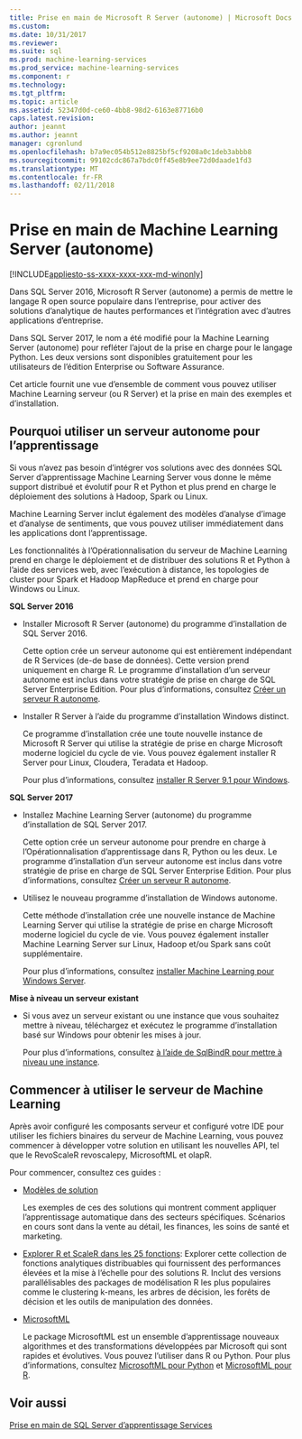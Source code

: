 ```yaml
---
title: Prise en main de Microsoft R Server (autonome) | Microsoft Docs
ms.custom: 
ms.date: 10/31/2017
ms.reviewer: 
ms.suite: sql
ms.prod: machine-learning-services
ms.prod_service: machine-learning-services
ms.component: r
ms.technology: 
ms.tgt_pltfrm: 
ms.topic: article
ms.assetid: 52347d0d-ce60-4bb8-98d2-6163e87716b0
caps.latest.revision: 
author: jeannt
ms.author: jeannt
manager: cgronlund
ms.openlocfilehash: b7a9ec054b512e8825bf5cf9208a0c1deb3abbb8
ms.sourcegitcommit: 99102cdc867a7bdc0ff45e8b9ee72d0daade1fd3
ms.translationtype: MT
ms.contentlocale: fr-FR
ms.lasthandoff: 02/11/2018
---
```

# <a name="getting-started-with-machine-learning-server-standalone"></a>Prise en main de Machine Learning Server (autonome)
[!INCLUDE[appliesto-ss-xxxx-xxxx-xxx-md-winonly](../../includes/appliesto-ss-xxxx-xxxx-xxx-md-winonly.md)]
 
Dans SQL Server 2016, Microsoft R Server (autonome) a permis de mettre le langage R open source populaire dans l’entreprise, pour activer des solutions d’analytique de hautes performances et l’intégration avec d’autres applications d’entreprise.  

Dans SQL Server 2017, le nom a été modifié pour la Machine Learning Server (autonome) pour refléter l’ajout de la prise en charge pour le langage Python. Les deux versions sont disponibles gratuitement pour les utilisateurs de l’édition Enterprise ou Software Assurance.

Cet article fournit une vue d’ensemble de comment vous pouvez utiliser Machine Learning serveur (ou R Server) et la prise en main des exemples et d’installation.

## <a name="why-use-a-standalone-server-for-machine-learning"></a>Pourquoi utiliser un serveur autonome pour l’apprentissage

Si vous n’avez pas besoin d’intégrer vos solutions avec des données SQL Server d’apprentissage Machine Learning Server vous donne le même support distribué et évolutif pour R et Python et plus prend en charge le déploiement des solutions à Hadoop, Spark ou Linux.

Machine Learning Server inclut également des modèles d’analyse d’image et d’analyse de sentiments, que vous pouvez utiliser immédiatement dans les applications dont l’apprentissage.

Les fonctionnalités à l’Opérationnalisation du serveur de Machine Learning prend en charge le déploiement et de distribuer des solutions R et Python à l’aide des services web, avec l’exécution à distance, les topologies de cluster pour Spark et Hadoop MapReduce et prend en charge pour Windows ou Linux.

**SQL Server 2016**

+ Installer Microsoft R Server (autonome) du programme d’installation de SQL Server 2016.

    Cette option crée un serveur autonome qui est entièrement indépendant de R Services (de-de base de données). Cette version prend uniquement en charge R. Le programme d’installation d’un serveur autonome est inclus dans votre stratégie de prise en charge de SQL Server Enterprise Edition. Pour plus d’informations, consultez [Créer un serveur R autonome](../../advanced-analytics/r/create-a-standalone-r-server.md).

+ Installer R Server à l’aide du programme d’installation Windows distinct.

    Ce programme d’installation crée une toute nouvelle instance de Microsoft R Server qui utilise la stratégie de prise en charge Microsoft moderne logiciel du cycle de vie. Vous pouvez également installer R Server pour Linux, Cloudera, Teradata et Hadoop.
    
    Pour plus d’informations, consultez [installer R Server 9.1 pour Windows](https://docs.microsoft.com/machine-learning-server/install/r-server-install-windows).

**SQL Server 2017**

+ Installez Machine Learning Server (autonome) du programme d’installation de SQL Server 2017. 

    Cette option crée un serveur autonome pour prendre en charge à l’Opérationnalisation d’apprentissage dans R, Python ou les deux. Le programme d’installation d’un serveur autonome est inclus dans votre stratégie de prise en charge de SQL Server Enterprise Edition. Pour plus d’informations, consultez [Créer un serveur R autonome](../../advanced-analytics/r/create-a-standalone-r-server.md).  

+ Utilisez le nouveau programme d’installation de Windows autonome.

    Cette méthode d’installation crée une nouvelle instance de Machine Learning Server qui utilise la stratégie de prise en charge Microsoft moderne logiciel du cycle de vie. Vous pouvez également installer Machine Learning Server sur Linux, Hadoop et/ou Spark sans coût supplémentaire.
    
    Pour plus d’informations, consultez [installer Machine Learning pour Windows Server](https://docs.microsoft.com/machine-learning-server/install/machine-learning-server-windows-install).

**Mise à niveau un serveur existant**

+ Si vous avez un serveur existant ou une instance que vous souhaitez mettre à niveau, téléchargez et exécutez le programme d’installation basé sur Windows pour obtenir les mises à jour. 

    Pour plus d’informations, consultez [à l’aide de SqlBindR pour mettre à niveau une instance](use-sqlbindr-exe-to-upgrade-an-instance-of-sql-server.md).

## <a name="start-using-machine-learning-server"></a>Commencer à utiliser le serveur de Machine Learning

 Après avoir configuré les composants serveur et configuré votre IDE pour utiliser les fichiers binaires du serveur de Machine Learning, vous pouvez commencer à développer votre solution en utilisant les nouvelles API, tel que le RevoScaleR revoscalepy, MicrosoftML et olapR.
    
Pour commencer, consultez ces guides :

+ [Modèles de solution](https://docs.microsoft.com/machine-learning-server/r/sample-solutions)

    Les exemples de ces des solutions qui montrent comment appliquer l’apprentissage automatique dans des secteurs spécifiques. Scénarios en cours sont dans la vente au détail, les finances, les soins de santé et marketing.

+ [Explorer R et ScaleR dans les 25 fonctions](https://docs.microsoft.com/machine-learning-server/r/tutorial-r-to-revoscaler): Explorer cette collection de fonctions analytiques distribuables qui fournissent des performances élevées et la mise à l’échelle pour des solutions R. Inclut des versions parallélisables des packages de modélisation R les plus populaires comme le clustering k-means, les arbres de décision, les forêts de décision et les outils de manipulation des données.

- [MicrosoftML](https://msdn.microsoft.com/library/mt790482.aspx)

    Le package MicrosoftML est un ensemble d’apprentissage nouveaux algorithmes et des transformations développées par Microsoft qui sont rapides et évolutives. Vous pouvez l’utiliser dans R ou Python. Pour plus d’informations, consultez [MicrosoftML pour Python](https://docs.microsoft.com/machine-learning-server/python-reference/microsoftml/microsoftml-package) et [MicrosoftML pour R](https://docs.microsoft.com/machine-learning-server/r-reference/microsoftml/microsoftml-package).

## <a name="see-also"></a>Voir aussi

[Prise en main de SQL Server d’apprentissage Services](../../advanced-analytics/r/getting-started-with-sql-server-r-services.md)